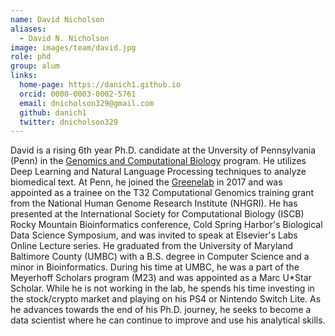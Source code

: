 ```yaml
---
name: David Nicholson
aliases:
  - David N. Nicholson
image: images/team/david.jpg
role: phd
group: alum
links:
  home-page: https://danich1.github.io
  orcid: 0000-0003-0002-5761
  email: dnicholson329@gmail.com
  github: danich1
  twitter: dnicholson329
---
```


David is a rising 6th year Ph.D. candidate at the Unversity of Pennsylvania (Penn) in the [Genomics and Computational Biology](https://www.med.upenn.edu/gcb/) program. 
He utilizes Deep Learning and Natural Language Processing techniques to analyze biomedical text.
At Penn, he joined the [Greenelab](https://greenelab.com) in 2017 and was appointed as a trainee on the T32 Computational Genomics training grant from the National Human Genome Research Institute (NHGRI).
He has presented at the International Society for Computational Biology (ISCB) Rocky Mountain Bioinformatics  conference, Cold Spring Harbor's Biological Data Science Symposium, and was invited to speak at Elsevier's Labs Online Lecture series. 
He graduated from the University of Maryland Baltimore County (UMBC) with a B.S. degree in Computer Science and a minor in Bioinformatics. 
During his time at UMBC, he was a part of the Meyerhoff Scholars program (M23) and was appointed as a Marc U*Star Scholar.
While he is not working in the lab, he spends his time investing in the stock/crypto market and playing on his PS4 or Nintendo Switch Lite.
As he advances towards the end of his Ph.D. journey, he seeks to become a data scientist where he can continue to improve and use his analytical skills.  
